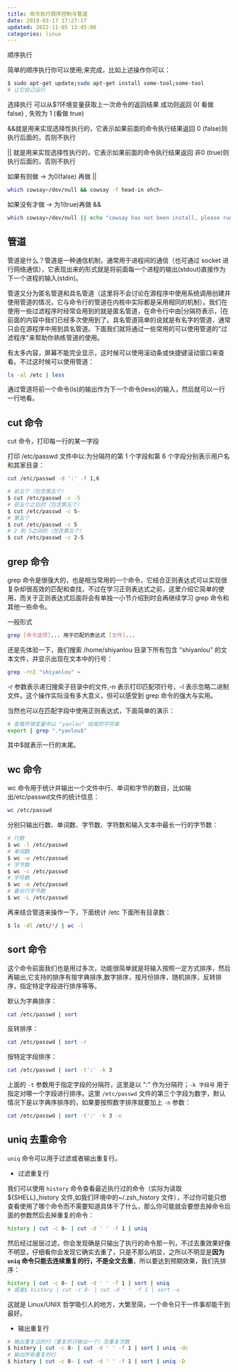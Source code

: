 ```yaml
---
title: 命令执行顺序控制与管道
date: 2019-03-17 17:27:17
updated: 2022-11-05 13:45:00
categories: linux
---
```


顺序执行

简单的顺序执行你可以使用;来完成，比如上述操作你可以：

```sh
$ sudo apt-get update;sudo apt-get install some-tool;some-tool
# 让它自己运行
```

选择执行
可以从$?环境变量获取上一次命令的返回结果
成功则返回 0( 看做 false) , 失败为 1 (看做 true)

&&就是用来实现选择性执行的，它表示如果前面的命令执行结果返回 0 (false)则执行后面的，否则不执行

|| 就是用来实现选择性执行的，它表示如果前面的命令执行结果返回 非0 (true)则执行后面的，否则不执行

如果有则做 -> 为0(false) 再做 ||

```sh
which cowsay>/dev/null && cowsay -f head-in ohch~
```

如果没有才做 -> 为1(true)再做 &&

```sh
which cowsay>/dev/null || echo "cowsay has not been install, please run 'sudo apt-get install cowsay' to install"
```

## 管道

管道是什么？管道是一种通信机制，通常用于进程间的通信（也可通过 socket 进行网络通信），它表现出来的形式就是将前面每一个进程的输出(stdout)直接作为下一个进程的输入(stdin)。

管道又分为匿名管道和具名管道（这里将不会讨论在源程序中使用系统调用创建并使用管道的情况，它与命令行的管道在内核中实际都是采用相同的机制）。我们在使用一些过滤程序时经常会用到的就是匿名管道，在命令行中由|分隔符表示，|在前面的内容中我们已经多次使用到了。具名管道简单的说就是有名字的管道，通常只会在源程序中用到具名管道。下面我们就将通过一些常用的可以使用管道的"过滤程序"来帮助你熟练管道的使用。

有太多内容，屏幕不能完全显示，这时候可以使用滚动条或快捷键滚动窗口来查看。不过这时候可以使用管道：

```sh
ls -al /etc | less
```

通过管道将前一个命令(ls)的输出作为下一个命令(less)的输入，然后就可以一行一行地看。

## cut 命令

cut 命令，打印每一行的某一字段

打印 /etc/passwd 文件中以:为分隔符的第 1 个字段和第 6 个字段分别表示用户名和其家目录：

```sh
cut /etc/passwd -d ':' -f 1,6
```

```sh
# 前五个（包含第五个）
$ cut /etc/passwd -c -5
# 前五个之后的（包含第五个）
$ cut /etc/passwd -c 5-
# 第五个
$ cut /etc/passwd -c 5
# 2 到 5之间的（包含第五个）
$ cut /etc/passwd -c 2-5
```

## grep 命令

grep 命令是很强大的，也是相当常用的一个命令，它结合正则表达式可以实现很复杂却很高效的匹配和查找，不过在学习正则表达式之前，这里介绍它简单的使用，而关于正则表达式后面将会有单独一小节介绍到时会再继续学习 grep 命令和其他一些命令。

一般形式

```sh
grep [命令选项]... 用于匹配的表达式 [文件]...
```

还是先体验一下，我们搜索 /home/shiyanlou 目录下所有包含 "shiyanlou" 的文本文件，并显示出现在文本中的行号：

```sh
grep -rnI "shiyanlou" ~
```

-r 参数表示递归搜索子目录中的文件,-n 表示打印匹配项行号，-I 表示忽略二进制文件。这个操作实际没有多大意义，但可以感受到 grep 命令的强大与实用。

当然也可以在匹配字段中使用正则表达式，下面简单的演示：

```sh
# 查看环境变量中以 "yanlou" 结尾的字符串
export | grep ".*yanlou$"
```

其中$就表示一行的末尾。

## wc 命令

wc 命令用于统计并输出一个文件中行、单词和字节的数目，比如输出/etc/passwd文件的统计信息：

```sh
wc /etc/passwd
```

分别只输出行数、单词数、字节数、字符数和输入文本中最长一行的字节数：

```sh
# 行数
$ wc -l /etc/passwd
# 单词数
$ wc -w /etc/passwd
# 字节数
$ wc -c /etc/passwd
# 字符数
$ wc -m /etc/passwd
# 最长行字节数
$ wc -L /etc/passwd
```

再来结合管道来操作一下，下面统计 /etc 下面所有目录数：

```sh
$ ls -dl /etc/*/ | wc -l
```

## sort 命令

这个命令前面我们也是用过多次，功能很简单就是将输入按照一定方式排序，然后再输出,它支持的排序有按字典排序,数字排序，按月份排序，随机排序，反转排序，指定特定字段进行排序等等。

默认为字典排序：

```sh
cat /etc/passwd | sort
```

反转排序：

```sh
cat /etc/passwd | sort -r
```

按特定字段排序：

```sh
cat /etc/passwd | sort -t':' -k 3
```

上面的 `-t` 参数用于指定字段的分隔符，这里是以 ":" 作为分隔符；`-k 字段号` 用于指定对哪一个字段进行排序。这里 `/etc/passwd` 文件的第三个字段为数字，默认情况下是以字典序排序的，如果要按照数字排序就要加上 `-n` 参数：

```sh
cat /etc/passwd | sort -t':' -k 3 -n
```

## uniq 去重命令

`uniq` 命令可以用于过滤或者输出重复行。

* 过滤重复行

我们可以使用 `history` 命令查看最近执行过的命令（实际为读取${SHELL}_history 文件,如我们环境中的~/.zsh_history 文件），不过你可能只想查看使用了哪个命令而不需要知道具体干了什么，那么你可能就会要想去掉命令后面的参数然后去掉重复的命令：

```sh
history | cut -c 8- | cut -d ' ' -f 1 | uniq
```

然后经过层层过滤，你会发现确是只输出了执行的命令那一列，不过去重效果好像不明显，仔细看你会发现它确实去重了，只是不那么明显，之所以不明显是**因为 `uniq` 命令只能去连续重复的行，不是全文去重**，所以要达到预期效果，我们先排序：

```sh
history | cut -c 8- | cut -d ' ' -f 1 | sort | uniq
# 或者$ history | cut -c 8- | cut -d ' ' -f 1 | sort -u
```

这就是 Linux/UNIX 哲学吸引人的地方，大繁至简，一个命令只干一件事却能干到最好。

* 输出重复行

```sh
# 输出重复过的行（重复的只输出一个）及重复次数
$ history | cut -c 8- | cut -d ' ' -f 1 | sort | uniq -dc
# 输出所有重复的行
$ history | cut -c 8- | cut -d ' ' -f 1 | sort | uniq -D
```
